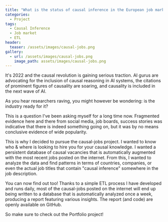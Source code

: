```yaml
---
title: "What is the status of causal inference in the European job market?"
categories:
  - Project
tags:
  - Causal Inference
  - Job market
  - ETL
header:
  teaser: /assets/images/causal-jobs.png
gallery:
  - url: /assets/images/causal-jobs.png
    image_path: assets/images/causal-jobs.png
---
```


It's 2022 and the causal revolution is gaining serious traction. AI gurus are advocating
for the inclusion of causal reasoning in AI systems, the citations of prominent figures
of causality are soaring, and causality is included in the next wave of AI.

As you hear researchers raving, you might however be wondering: is the industry ready for it?

This is a question I've been asking myself for a long time now. Fragmented evidence here and there
from social media, job boards, success stories was indicative that there is indeed something
going on, but it was by no means conclusive evidence of wide popularity.

This is why I decided to pursue the causal-jobs project. I wanted to know who & where is looking
to hire you for your causal knowledge. I wanted a persistent database of causal vacancies that
is automatically augmented with the most recent jobs posted on the internet. From this, I wanted
to analyze the data and find patterns in terms of countries, companies, or even the actual
job titles that contain "causal inference" somewhere in the job description.

You can now find out too! Thanks to a simple ETL process I have developed and runs daily,
most of the causal-jobs posted on the internet will end up being written to a database that is
automatically analyzed once a week, producing a report featuring various insights. The report
(and code) are openly available on GitHub.

So make sure to check out the Portfolio project!